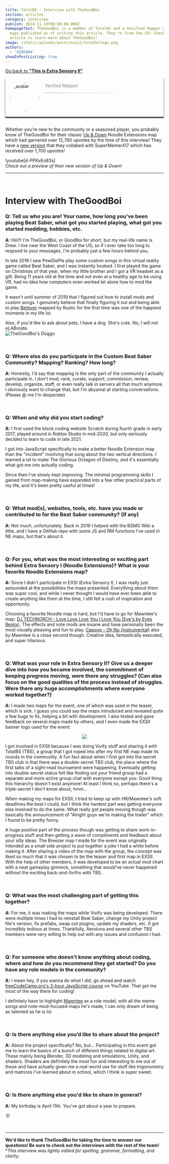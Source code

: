 ```yaml
---
title: TotalBS - Interview with TheGoodBoi
section: articles
category: interview
publish: 2024-11-19T00:00:00.000Z
homepageText: TheGoodBoi is a member of TotalBS and a Verified Mapper with 38
  maps published as of writing this article. They're from the US! Check out this
  article to learn more about TheGoodBoi!
image: /static/uploads/posts/exsii/totalbslogo.png
authors:
  - '4285984'
showInPostListing: true
---
```


[Go back to **"This is Extra Sensory II"**](/posts/this-is-extra-sensory-ii)

<div class="profile">
  <div class="image">
    <img style="border-radius: 50%; width: 92px; height: auto;" id="avatar" alt="avatar" />
  </div>
  <div class="bio">
      <div class="name"><a href="https://beatsaver.com/profile/4284638" id="name"></a></div>
      <div class="status">Verified Mapper</div>
  <div class="description" id="description"></div>
  <hr class="break" />
  <div class="socials">
    <a href="https://twitter.com/thegoodboi_"><svg xmlns="http://www.w3.org/2000/svg" height="24" width="24" viewBox="0 0 512 512"><!--!Font Awesome Free 6.6.0 by @fontawesome - https://fontawesome.com License - https://fontawesome.com/license/free Copyright 2024 Fonticons, Inc.--><path fill="#ffffff" d="M389.2 48h70.6L305.6 224.2 487 464H345L233.7 318.6 106.5 464H35.8L200.7 275.5 26.8 48H172.4L272.9 180.9 389.2 48zM364.4 421.8h39.1L151.1 88h-42L364.4 421.8z"/></svg></a>
    <a href="https://www.youtube.com/@TheGoodBoi"><svg xmlns="http://www.w3.org/2000/svg" height="24" width="27" viewBox="0 0 576 512"><!--!Font Awesome Free 6.6.0 by @fontawesome - https://fontawesome.com License - https://fontawesome.com/license/free Copyright 2024 Fonticons, Inc.--><path fill="#ffffff" d="M549.7 124.1c-6.3-23.7-24.8-42.3-48.3-48.6C458.8 64 288 64 288 64S117.2 64 74.6 75.5c-23.5 6.3-42 24.9-48.3 48.6-11.4 42.9-11.4 132.3-11.4 132.3s0 89.4 11.4 132.3c6.3 23.7 24.8 41.5 48.3 47.8C117.2 448 288 448 288 448s170.8 0 213.4-11.5c23.5-6.3 42-24.2 48.3-47.8 11.4-42.9 11.4-132.3 11.4-132.3s0-89.4-11.4-132.3zm-317.5 213.5V175.2l142.7 81.2-142.7 81.2z"/></svg></a>
    <a href="https://www.github.com/TheGoodBoi411"><svg xmlns="http://www.w3.org/2000/svg" height="24" width="23.25" viewBox="0 0 496 512"><!--!Font Awesome Free 6.6.0 by @fontawesome - https://fontawesome.com License - https://fontawesome.com/license/free Copyright 2024 Fonticons, Inc.--><path fill="#ffffff" d="M165.9 397.4c0 2-2.3 3.6-5.2 3.6-3.3 .3-5.6-1.3-5.6-3.6 0-2 2.3-3.6 5.2-3.6 3-.3 5.6 1.3 5.6 3.6zm-31.1-4.5c-.7 2 1.3 4.3 4.3 4.9 2.6 1 5.6 0 6.2-2s-1.3-4.3-4.3-5.2c-2.6-.7-5.5 .3-6.2 2.3zm44.2-1.7c-2.9 .7-4.9 2.6-4.6 4.9 .3 2 2.9 3.3 5.9 2.6 2.9-.7 4.9-2.6 4.6-4.6-.3-1.9-3-3.2-5.9-2.9zM244.8 8C106.1 8 0 113.3 0 252c0 110.9 69.8 205.8 169.5 239.2 12.8 2.3 17.3-5.6 17.3-12.1 0-6.2-.3-40.4-.3-61.4 0 0-70 15-84.7-29.8 0 0-11.4-29.1-27.8-36.6 0 0-22.9-15.7 1.6-15.4 0 0 24.9 2 38.6 25.8 21.9 38.6 58.6 27.5 72.9 20.9 2.3-16 8.8-27.1 16-33.7-55.9-6.2-112.3-14.3-112.3-110.5 0-27.5 7.6-41.3 23.6-58.9-2.6-6.5-11.1-33.3 2.6-67.9 20.9-6.5 69 27 69 27 20-5.6 41.5-8.5 62.8-8.5s42.8 2.9 62.8 8.5c0 0 48.1-33.6 69-27 13.7 34.7 5.2 61.4 2.6 67.9 16 17.7 25.8 31.5 25.8 58.9 0 96.5-58.9 104.2-114.8 110.5 9.2 7.9 17 22.9 17 46.4 0 33.7-.3 75.4-.3 83.6 0 6.5 4.6 14.4 17.3 12.1C428.2 457.8 496 362.9 496 252 496 113.3 383.5 8 244.8 8zM97.2 352.9c-1.3 1-1 3.3 .7 5.2 1.6 1.6 3.9 2.3 5.2 1 1.3-1 1-3.3-.7-5.2-1.6-1.6-3.9-2.3-5.2-1zm-10.8-8.1c-.7 1.3 .3 2.9 2.3 3.9 1.6 1 3.6 .7 4.3-.7 .7-1.3-.3-2.9-2.3-3.9-2-.6-3.6-.3-4.3 .7zm32.4 35.6c-1.6 1.3-1 4.3 1.3 6.2 2.3 2.3 5.2 2.6 6.5 1 1.3-1.3 .7-4.3-1.3-6.2-2.2-2.3-5.2-2.6-6.5-1zm-11.4-14.7c-1.6 1-1.6 3.6 0 5.9 1.6 2.3 4.3 3.3 5.6 2.3 1.6-1.3 1.6-3.9 0-6.2-1.4-2.3-4-3.3-5.6-2z"/></svg></a>
    </div>
  </div>
</div>

<br />

<script>
  async function fetchUserInfo() {
    try {
      const response = await fetch('https://api.beatsaver.com/users/id/4284638');
      const data = await response.json();

      document.getElementById('avatar').src = data.avatar;
      document.getElementById('name').textContent = data.name;
      document.getElementById('description').innerHTML = data.description
      .replace(/\n/g, '<br>')
      .replace(/\*\*(.*?)\*\*/g, '<strong>$1</strong>')
       .replace(/\b(https?:\/\/[^\s<]+)/g, '<a href="$1" target="_blank">$1</a>');
    } catch (error) {
      console.error('Error fetching from BeatSaver:', error);
    }
  }
    fetchUserInfo();
</script>

<style>
  .profile {
    padding: 1rem;
    position: relative;
    display: flex;
    flex-direction: row;
    gap: 1rem;
    box-shadow: 0px 3px 3px black;
  }
  .profile::before {
    content: "";
    position: absolute;
    top: 0;
    left: 0;
    right: 0;
    bottom: 0;
    background-image: url('/uploads/posts/exsii/Main.00_01_13_07.Still035.png');
    background-position: center;
    background-size: cover;
    filter: brightness(50%);
    z-index: -1;
    border-radius: 5px;
  }
  .break {
    border: none;
    height: 1px;
    margin-bottom: 10px;
    background: linear-gradient(90deg, #999999 0%, rgba(153, 153, 153, 0) 75%);
  }
  .bio {
    width: 100%;
  }
  .name {
    font-size: 2.5rem;
    font-weight: bold;
    a {
      color: white;
    }
  }
  .status {
    color: #888;
    padding-left: 2px;
    margin-bottom: 2px;
  }
  .description {
    padding-left: 3px;
    margin-bottom: 10px;
    a {
      color: white;
    }
  }
  @media (max-width: 512px) {
    .image {
      display: none;
    }
  }
  .socials {
    display: flex;
    flex-direction: row;
    flex-wrap: wrap;
    align-items: center;
    gap: 0.75rem;
    padding-left: 2px;
    a {
      transition: transform 0.3s ease;
    }
  }
  .socials a:hover {
    transform: scale(1.2);
  }
</style>

Whether you're new to the community or a seasoned player, you probably know of TheGoodBoi for their classic [Up & Down](https://beatsaver.com/maps/11cf8) Noodle Extensions map which had garnered over 12,760 upvotes by the time of this interview! They have a [new version](https://beatsaver.com/maps/2c2f4) that they collabed with SuperMemer417 which has received over 1,700 upvotes!

!youtube\[d-PPKvEo83s]
\
_Check out a preview of their new version of Up & Down!_

<hr />
<br />

# Interview with TheGoodBoi

### Q: Tell us who you are! Your name, how long you’ve been playing Beat Saber, what got you started playing, what got you started modding, hobbies, etc.

**A:** Hiii!!! I'm TheGoodBoi, or GoodBoi for short, but my real-life name is Drew. I live near the West Coast of the US; so if I ever take too long to respond to your messages, I'm probably just a few hours behind you.

In late 2018 I saw PewDiePie play some custom songs in this virtual reality game called Beat Saber, and I was instantly hooked. I first played the game on Christmas of that year, when my little brother and I got a VR headset as a gift. Being 11 years old at the time and not even at a healthy age to be using VR, had no idea how computers even worked let alone how to mod the game.

It wasn't until summer of 2019 that I figured out how to install mods and custom songs. I genuinely believe that finally figuring it out and being able to play [Believer](https://beatsaver.com/maps/1fef) mapped by Rustic for the first time was one of the happiest moments in my life lol.

Also, if you'd like to ask about pets, I have a dog. She's cute. No, I will not e*LAB*orate.
\
![TheGoodBoi's Doggo](/uploads/posts/exsii/thegoodboidog.jpg "TheGoodBoi's Doggo")

<br />

### Q: Where else do you participate in the Custom Beat Saber Community? Mapping? Ranking? How long?

**A:** Honestly, I'd say that mapping is the only part of the community I actually participate in. I don't mod, rank, curate, support, commission, review, develop, organize, staff, or even really talk in servers all that much anymore. I obviously want to change that, but I'm abysmal at starting conversations. (Please @ me I'm desperate)

<br />

### Q: When and why did you start coding?

**A:** I first used the block coding website Scratch during fourth grade in early 2017, played around in Roblox Studio in mid-2020, but only seriously decided to learn to code in late 2021.

I got into JavaScript specifically to make a better Noodle Extension map than the "incident" involving that song about the two vertical directions. I learned a lot to make The Glorious Octagon of Destiny, and it's essentially what got me into actually coding.

Since then I've slowly kept improving. The minimal programming skills I gained from map-making have expanded into a few other practical parts of my life, and it's been pretty useful at times!

<br />

### Q: What mod(s), websites, tools, etc. have you made or contributed to for the Beat Saber community? (If any)

**A:** Not much, unfortunately. Back in 2019 I helped with the BSMG Wiki a little, and I have a GitHub repo with some JS and RM functions I've used in NE maps, but that's about it.

<br />

### Q: For you, what was the most interesting or exciting part behind Extra Sensory I (Noodle Extensions)? What is your favorite Noodle Extensions map?

**A:** Since I didn't participate in EXSI (Extra Sensory I), I was really just astounded at the possibilities the maps presented. Everything about them was super cool, and while I never thought I would have ever been able to create anything like them at the time, I still felt a rush of inspiration and opportunity.

Choosing a favorite Noodle map is hard, but I'd have to go for Mawntee's map: [DJ TECHNORCH - Love Love Love You I Love You (Eye's by Eyes Remix)](https://beatsaver.com/maps/133c5). The effects and note mods are insane and have personally been the most visually pleasing and fun to play. [Capone - Oh No (instrumental)](https://beatsaver.com/maps/108ee) also by Mawntee is a close second though. Creative idea, fantastically executed, and super hilarious.

<br />

### Q: What was your role in Extra Sensory II? Give us a deeper dive into how you became involved, the commitment of keeping progress moving, were there any struggles? (Can also focus on the good qualities of the process instead of struggles. Were there any huge accomplishments where everyone worked together?)

**A:** I made two maps for the event, one of which was used in the teaser, which is sick. I guess you could say the maps introduced and revealed quite a few bugs to fix, helping a bit with development. I also tested and gave feedback on several maps made by others, and I even made the EXSII banner logo used for the event:

<p align="center">
    <img src="/uploads/posts/exsii/tbs-exsii-srt.png">
</p>

I got involved in EXSII because I was doing Vivify stuff and sharing it with TotalBS (TBS), a group that I got roped into after my first NE map made its rounds in the community. A fun fact about when I first got into the secret TBS club is that there was a double-secret TBS club, the place where the first talks of a sight-read tournament were happening. Eventually getting into double-secret status felt like finding out your friend group had a separate and more active group chat with everyone except you. Good thing this hierarchy doesn't exist anymore! At least I think so, perhaps there's a triple-secret I don't know about, hmm…

When making my maps for EXSII, I tried to keep up with HR/Mawntee's soft deadlines the best I could, but I think the hardest part was getting everyone else involved to do the same. What really got people moving though was basically the announcement of "Alright guys we're making the trailer" which I found to be pretty funny.

A huge positive part of the process though was getting to share work-in-progress stuff and then getting a wave of compliments and feedback about your silly ideas. The Breezer map I made for the event was originally intended as a small side project to put together a joke I had a while before making it. After sharing a video of the map with the group, the concept was liked so much that it was chosen to be the teaser and first map in EXSII. With the help of other members, it was developed to be an actual mod chart with a neat gameplay gimmick, something that would've never happened without the exciting back-and-forths with TBS.

<!-- Assuming this is published after release, get a video play through-->

<br />

### Q: What was the most challenging part of getting this together?

**A:** For me, it was making the maps while Vivify was being developed. There were multiple times I had to reinstall Beat Saber, change my Unity project file's version, fix prefabs, swap out plugins, update my shaders, etc. It got incredibly tedious at times. Thankfully, Aeroluna and several other TBS members were very willing to help out with any issues and confusion I had.

<br />

### Q: For someone who doesn't know anything about coding, where and how do you recommend they get started? Do you have any role models in the community?

**A:** I mean hey, if you wanna do what I did, go ahead and watch [freeCodeCamp.org's 3-hour JavaScript course](https://youtu.be/PkZNo7MFNFg) on YouTube. That got me most of the way there for coding!

I definitely have to highlight [Mawntee](https://beatsaver.com/profile/4285959) as a role model, with all the meme songs and note-mod-focused maps he's made, I can only dream of being as talented as he is lol.

<br />

### Q: Is there anything else you’d like to share about the project?

**A:** About the project specifically? No, but… Participating in this event got me to learn the basics of a bunch of different things related to digital art. These mainly being Blender, 3D modeling and simulations, Unity, and shaders. Shaders are definitely the most fun and interesting to me out of these and have actually given me a real-world use for stuff like trigonometry and matrices I've learned about in school, which I think is super sweet.

<br />

### Q: Is there anything else you'd like to share in general?

**A:** My birthday is April 11th. You've got about a year to prepare.

:D

<br />

---

**We'd like to thank TheGoodBoi for taking the time to answer our questions! Be sure to check out the interviews with the rest of the team!**
\
\*_This interview was lightly edited for spelling, grammar, formatting, and clarity._
